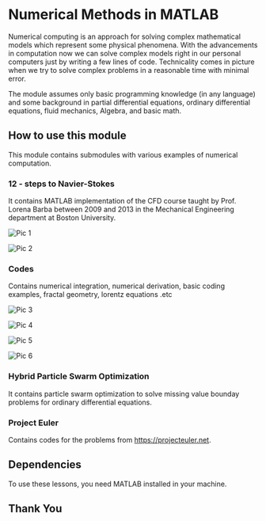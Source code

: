 # Numerical Methods in MATLAB
Numerical computing is an approach for solving complex mathematical models which represent some physical phenomena. With the advancements in computation now we can solve complex models right in our personal computers just by writing a few lines of code. Technicality comes in picture when we try to solve complex problems in a reasonable time with minimal error.

The module assumes only basic programming knowledge (in any language) and some background in partial differential equations, ordinary differential equations, fluid mechanics, Algebra, and basic math.

## How to use this module
This module contains submodules with various examples of numerical computation.

### 12 - steps to Navier-Stokes
It contains MATLAB implementation of the CFD course taught by Prof. Lorena Barba between 2009 and 2013 in the Mechanical Engineering department at Boston University.

![Pic 1](https://github.com/saivishwak/Matlab/tree/master/Images/cfd_step_6.png)

![Pic 2](https://github.com/saivishwak/Matlab/tree/master/Images/cfd_step_9.png)

### Codes 
Contains numerical integration, numerical derivation, basic coding examples, fractal geometry, lorentz equations .etc

![Pic 3](https://github.com/saivishwak/Matlab/tree/master/Images/lorenz_system.png)

![Pic 4](https://github.com/saivishwak/Matlab/tree/master/Images/lfractal.png)

![Pic 5](https://github.com/saivishwak/Matlab/tree/master/Images/random_walker.png)

![Pic 6](https://github.com/saivishwak/Matlab/tree/master/Images/Double_pendulum.png)

### Hybrid Particle Swarm Optimization
It contains particle swarm optimization to solve missing value bounday problems for ordinary differential equations.

### Project Euler
Contains codes for the problems from https://projecteuler.net.

## Dependencies
To use these lessons, you need MATLAB installed in your machine.

## Thank You



